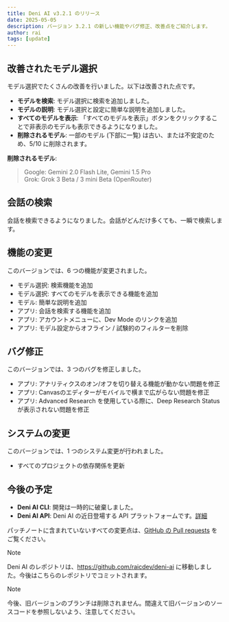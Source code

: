 ```yaml
---
title: Deni AI v3.2.1 のリリース
date: 2025-05-05
description: バージョン 3.2.1 の新しい機能やバグ修正、改善点をご紹介します。
author: rai
tags: [update]
---
```


## 改善されたモデル選択

モデル選択でたくさんの改善を行いました。以下は改善された点です。

- **モデルを検索**: モデル選択に検索を追加しました。
- **モデルの説明**: モデル選択と設定に簡単な説明を追加しました。
- **すべてのモデルを表示**: 「すべてのモデルを表示」ボタンをクリックすることで非表示のモデルも表示できるようになりました。
- **削除されるモデル**: 一部のモデル (下部に一覧) は古い、または不安定のため、5/10 に削除されます。

**削除されるモデル**:

> Google: Gemini 2.0 Flash Lite, Gemini 1.5 Pro <br />
> Grok: Grok 3 Beta / 3 mini Beta (OpenRouter)

## 会話の検索

会話を検索できるようになりました。会話がどんだけ多くても、一瞬で検索します。

## 機能の変更

このバージョンでは、6 つの機能が変更されました。

- モデル選択: 検索機能を追加
- モデル選択: すべてのモデルを表示できる機能を追加
- モデル: 簡単な説明を追加
- アプリ: 会話を検索する機能を追加
- アプリ: アカウントメニューに、Dev Mode のリンクを追加
- アプリ: モデル設定からオフライン / 試験的のフィルターを削除

## バグ修正

このバージョンでは、3 つのバグを修正しました。

- アプリ: アナリティクスのオン/オフを切り替える機能が動かない問題を修正
- アプリ: Canvasのエディターがモバイルで横まで広がらない問題を修正
- アプリ: Advanced Research を使用している際に、Deep Research Status が表示されない問題を修正

## システムの変更

このバージョンでは、1 つのシステム変更が行われました。

- すべてのプロジェクトの依存関係を更新

## 今後の予定

- **Deni AI CLI**: 開発は一時的に破棄しました。
- **Deni AI API**: Deni AI の近日登場する API プラットフォームです。[詳細](/ja/blog/posts/deni-ai-api-preview)

パッチノートに含まれていないすべての変更点は、[GitHub の Pull requests](https://github.com/raicdev/deni-ai/pull/34) をご覧ください。

> [!NOTE]
> Deni AI のレポジトリは、https://github.com/raicdev/deni-ai に移動しました。今後はこちらのレポジトリでコミットされます。

> [!NOTE]
> 今後、旧バージョンのブランチは削除されません。間違えて旧バージョンのソースコードを参照しないよう、注意してください。
